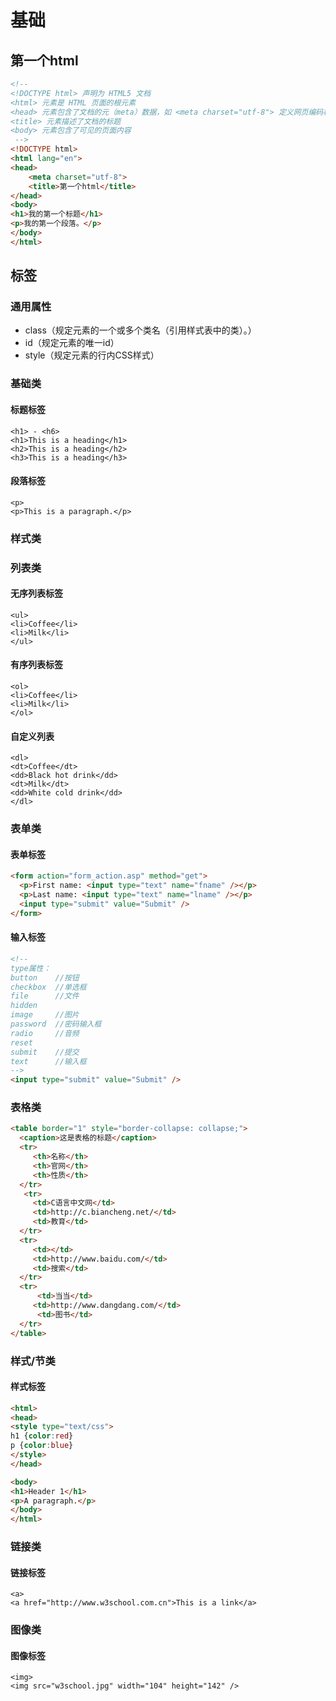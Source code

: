 # 基础

## 第一个html

```html
<!--
<!DOCTYPE html> 声明为 HTML5 文档
<html> 元素是 HTML 页面的根元素
<head> 元素包含了文档的元（meta）数据，如 <meta charset="utf-8"> 定义网页编码格式为 utf-8。
<title> 元素描述了文档的标题
<body> 元素包含了可见的页面内容
 -->
<!DOCTYPE html>
<html lang="en">
<head>
    <meta charset="utf-8">
    <title>第一个html</title>
</head>
<body>
<h1>我的第一个标题</h1>
<p>我的第一个段落。</p>
</body>
</html>
```

## 标签

### 通用属性

- class（规定元素的一个或多个类名（引用样式表中的类）。）
- id（规定元素的唯一id）
- style（规定元素的行内CSS样式）

### 基础类

#### 标题标签

```
<h1> - <h6>
<h1>This is a heading</h1>
<h2>This is a heading</h2>
<h3>This is a heading</h3>
```

#### 段落标签

```
<p>
<p>This is a paragraph.</p>
```

### 样式类

### 列表类

#### 无序列表标签

```
<ul>
<li>Coffee</li>
<li>Milk</li>
</ul>
```

#### 有序列表标签

```
<ol>
<li>Coffee</li>
<li>Milk</li>
</ol>
```

#### 自定义列表

```
<dl>
<dt>Coffee</dt>
<dd>Black hot drink</dd>
<dt>Milk</dt>
<dd>White cold drink</dd>
</dl>
```

### 表单类

#### 表单标签

```html
<form action="form_action.asp" method="get">
  <p>First name: <input type="text" name="fname" /></p>
  <p>Last name: <input type="text" name="lname" /></p>
  <input type="submit" value="Submit" />
</form>
```

#### 输入标签

```html
<!--
type属性：
button    //按钮
checkbox  //单选框
file      //文件
hidden
image     //图片
password  //密码输入框
radio     //音频
reset
submit    //提交
text      //输入框
-->
<input type="submit" value="Submit" />
```

### 表格类

```html
<table border="1" style="border-collapse: collapse;">
  <caption>这是表格的标题</caption>
  <tr>
     <th>名称</th>
     <th>官网</th>
     <th>性质</th>
  </tr>
   <tr>
     <td>C语言中文网</td>
     <td>http://c.biancheng.net/</td>
     <td>教育</td>
  </tr>
  <tr>
     <td></td>
     <td>http://www.baidu.com/</td>
     <td>搜索</td>
  </tr>
  <tr>
      <td>当当</td>
     <td>http://www.dangdang.com/</td>
      <td>图书</td>
  </tr>
</table>
```

### 样式/节类

#### 样式标签

```html
<html>
<head>
<style type="text/css">
h1 {color:red}
p {color:blue}
</style>
</head>

<body>
<h1>Header 1</h1>
<p>A paragraph.</p>
</body>
</html>
```



### 链接类

#### 链接标签

```
<a>
<a href="http://www.w3school.com.cn">This is a link</a>
```

### 图像类

#### 图像标签

```
<img>
<img src="w3school.jpg" width="104" height="142" />
```